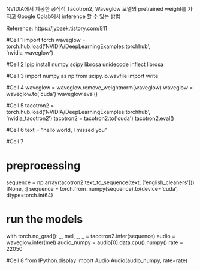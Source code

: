 NVIDIA에서 제공한 공식적 Tacotron2, Waveglow 모델의 pretrained weight를 가지고 Google Colab에서 inference 할 수 있는 방법

Reference: https://jybaek.tistory.com/811

#Cell 1
import torch
waveglow = torch.hub.load('NVIDIA/DeepLearningExamples:torchhub', 'nvidia_waveglow')

#Cell 2
!pip install numpy scipy librosa unidecode inflect librosa

#Cell 3
import numpy as np
from scipy.io.wavfile import write

#Cell 4
waveglow = waveglow.remove_weightnorm(waveglow)
waveglow = waveglow.to('cuda')
waveglow.eval()

#Cell 5
tacotron2 = torch.hub.load('NVIDIA/DeepLearningExamples:torchhub', 'nvidia_tacotron2')
tacotron2 = tacotron2.to('cuda')
tacotron2.eval()

#Cell 6
text = "hello world, I missed you"

#Cell 7
# preprocessing
sequence = np.array(tacotron2.text_to_sequence(text, ['english_cleaners']))[None, :]
sequence = torch.from_numpy(sequence).to(device='cuda', dtype=torch.int64)

# run the models
with torch.no_grad():
    _, mel, _, _ = tacotron2.infer(sequence)
    audio = waveglow.infer(mel)
audio_numpy = audio[0].data.cpu().numpy()
rate = 22050

#Cell 8
from IPython.display import Audio
Audio(audio_numpy, rate=rate)


